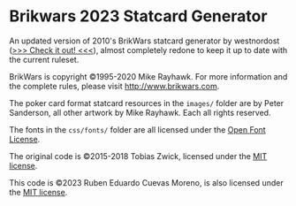 # Brikwars 2023 Statcard Generator
An updated version of 2010's BrikWars statcard generator by westnordost (<a href="https://www.westnordost.de/statcard/">&gt;&gt;&gt; Check it out! &lt;&lt;&lt;</a>), almost completely redone to keep it up to date with the current ruleset.

BrikWars is copyright ©1995-2020 Mike Rayhawk.
For more information and the complete rules, please visit <a href="http://www.brikwars.com">http://www.brikwars.com</a>.

The poker card format statcard resources in the `images/` folder are by Peter Sanderson, all other artwork by Mike Rayhawk. Each all rights reserved.

The fonts in the `css/fonts/` folder are all licensed under the <a href="http://scripts.sil.org/cms/scripts/page.php?site_id=nrsi&id=OFL_web">Open Font License</a>.

The original code is ©2015-2018 Tobias Zwick, licensed under the <a href="https://opensource.org/licenses/MIT">MIT license</a>.

This code is ©2023 Ruben Eduardo Cuevas Moreno, is also licensed under the <a href="https://opensource.org/licenses/MIT">MIT license</a>.